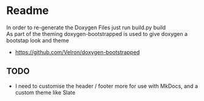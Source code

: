 # Readme

In order to re-generate the Doxygen Files just run build.py build <br>
As part of the theming doxygen-bootstrapped is used to give doxygen a bootstap look and theme

  * https://github.com/Velron/doxygen-bootstrapped

## TODO

  * I need to customise the header / footer more for use with MkDocs, and a custom theme like Slate
